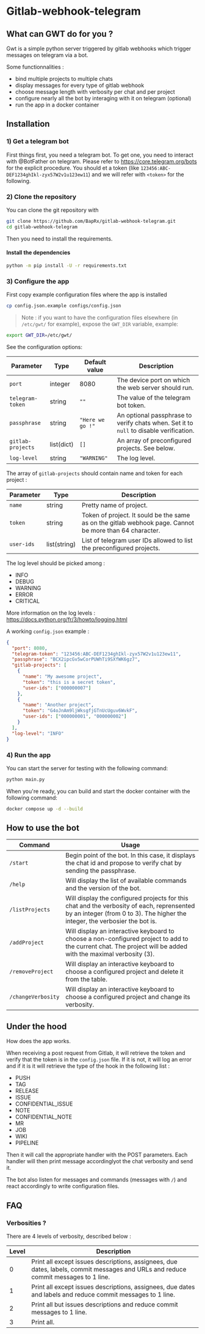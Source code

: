 # Gitlab-webhook-telegram

## What can GWT do for you ?

Gwt is a simple python server triggered by gitlab webhooks which trigger messages on telegram via a bot.

Some functionnalities :

- bind multiple projects to multiple chats
- display messages for every type of gitlab webhook
- choose message length with verbosity per chat and per project
- configure nearly all the bot by interaging with it on telegram (optional)
- run the app in a docker container

## Installation

### 1) Get a telegram bot

First things first, you need a telegram bot. To get one, you need to interact with @BotFather on telegram. Please refer to https://core.telegram.org/bots for the explicit procedure. You should et a token (like `123456:ABC-DEF1234ghIkl-zyx57W2v1u123ew11`) and we will refer with `<token>` for the following.

### 2) Clone the repository

You can clone the git repository with

```bash
git clone https://github.com/BapRx/gitlab-webhook-telegram.git
cd gitlab-webhook-telegram
```

Then you need to install the requirements.

#### Install the dependencies

```bash
python -m pip install -U -r requirements.txt
```

### 3) Configure the app

First copy example configuration files where the app is installed

```bash
cp config.json.example configs/config.json
```

> Note : if you want to have the configuration files elsewhere (in `/etc/gwt/` for example), expose the `GWT_DIR` variable, example:

```bash
export GWT_DIR=/etc/gwt/
```

See the configuration options:

| Parameter         | Type       | Default value    | Description                                                                            |
| ----------------- | ---------- | ---------------- | -------------------------------------------------------------------------------------- |
| `port`            | integer    | 8080             | The device port on which the web server should run.                                    |
| `telegram-token`  | string     | `""`             | The value of the telegram bot token.                                                   |
| `passphrase`      | string     | `"Here we go !"` | An optional passphrase to verify chats when. Set it to `null` to disable verification. |
| `gitlab-projects` | list(dict) | `[]`             | An array of preconfigured projects. See below.                                         |
| `log-level`       | string     | `"WARNING"`      | The log level.                                                                         |

The array of `gitlab-projects` should contain name and token for each project :

| Parameter  | Type         | Description                                                                                             |
| ---------- | ------------ | ------------------------------------------------------------------------------------------------------- |
| `name`     | string       | Pretty name of project.                                                                                 |
| `token`    | string       | Token of project. It sould be the same as on the gitlab webhook page. Cannot be more than 64 character. |
| `user-ids` | list(string) | List of telegram user IDs allowed to list the preconfigured projects.                                   |

The log level should be picked among :

- INFO
- DEBUG
- WARNING
- ERROR
- CRITICAL

More information on the log levels : https://docs.python.org/fr/3/howto/logging.html

A working `config.json` example :

```json
{
  "port": 8080,
  "telegram-token": "123456:ABC-DEF1234ghIkl-zyx57W2v1u123ew11",
  "passphrase": "BCX2ipcGv5wCorPUWhTi9SXfWK6gz7",
  "gitlab-projects": [
    {
      "name": "My awesome project",
      "token": "this is a secret token",
      "user-ids": ["000000007"]
    },
    {
      "name": "Another project",
      "token": "G4oJnAm9ljWksgfjGTnUcUguv6WvkF",
      "user-ids": ["000000001", "000000002"]
    }
  ],
  "log-level": "INFO"
}
```

### 4) Run the app

You can start the server for testing with the following command:

```bash
python main.py
```

When you're ready, you can build and start the docker container with the following command:

```bash
docker compose up -d --build
```

## How to use the bot

| Command            | Usage                                                                                                                                                                     |
| ------------------ | ------------------------------------------------------------------------------------------------------------------------------------------------------------------------- |
| `/start`           | Begin point of the bot. In this case, it displays the chat id and propose to verify chat by sending the passphrase.                                                       |
| `/help`            | Will display the list of available commands and the version of the bot.                                                                                                   |
| `/listProjects`    | Will display the configured projects for this chat and the verbosity of each, reprensented by an integer (from 0 to 3). The higher the integer, the verbosier the bot is. |
| `/addProject`      | Will display an interactive keyboard to choose a non-configured project to add to the current chat. The project will be added with the maximal verbosity (3).             |
| `/removeProject`   | Will display an interactive keyboard to choose a configured project and delete it from the table.                                                                         |
| `/changeVerbosity` | Will display an interactive keyboard to choose a configured project and change its verbosity.                                                                             |

## Under the hood

How does the app works.

When receiving a post request from Gitlab, it will retrieve the token and verify that the token is in the `config.json` file. If it is not, it will log an error and if it is it will retrieve the type of the hook in the following list :

- PUSH
- TAG
- RELEASE
- ISSUE
- CONFIDENTIAL_ISSUE
- NOTE
- CONFIDENTIAL_NOTE
- MR
- JOB
- WIKI
- PIPELINE

Then it will call the appropriate handler with the POST parameters. Each handler will then print message accordinglyot the chat verbosity and send it.

The bot also listen for messages and commands (messages with `/`) and react accordingly to write configuration files.

## FAQ

### Verbosities ?

There are 4 levels of verbosity, described below :

| Level | Description                                                                                                                        |
| ----- | ---------------------------------------------------------------------------------------------------------------------------------- |
| 0     | Print all except issues descriptions, assignees, due dates, labels, commit messages and URLs and reduce commit messages to 1 line. |
| 1     | Print all except issues descriptions, assignees, due dates and labels and reduce commit messages to 1 line.                        |
| 2     | Print all but issues descriptions and reduce commit messages to 1 line.                                                            |
| 3     | Print all.                                                                                                                         |
